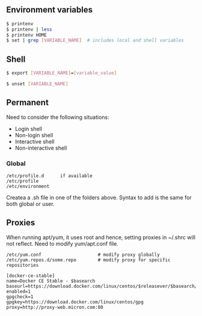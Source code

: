 ## Environment variables

```sh
$ printenv
$ printenv | less
$ printenv HOME
$ set | grep [VARIABLE_NAME]  # includes local and shell variables
```

## Shell

```sh
$ export [VARIABLE_NAME]=[variable_value]

$ unset [VARIABLE_NAME]
```

## Permanent

Need to consider the following situations:

- Login shell
- Non-login shell
- Interactive shell
- Non-interactive shell

### Global

```
/etc/profile.d      if available
/etc/profile
/etc/environment
```

Createa a .sh file in one of the folders above. Syntax to add is the same for both global or user.

## Proxies

When running apt/yum, it uses root and hence, setting proxies in ~/.shrc will not reflect. Need to modify yum/apt.conf file.

```
/etc/yum.conf                     # modify proxy globally
/etc/yum.repos.d/some.repo        # modify proxy for specific repositories
```

```
[docker-ce-stable]
name=Docker CE Stable - $basearch
baseurl=https://download.docker.com/linux/centos/$releasever/$basearch/stable
enabled=1
gpgcheck=1
gpgkey=https://download.docker.com/linux/centos/gpg
proxy=http://proxy-web.micron.com:80
```
